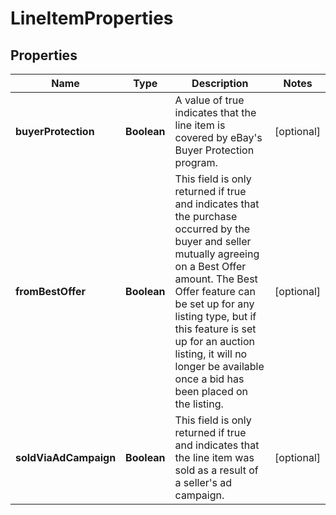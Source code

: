 # LineItemProperties

## Properties
Name | Type | Description | Notes
------------ | ------------- | ------------- | -------------
**buyerProtection** | **Boolean** | A value of true indicates that the line item is covered by eBay&#x27;s Buyer Protection program. |  [optional]
**fromBestOffer** | **Boolean** | This field is only returned if true and indicates that the purchase occurred by the buyer and seller mutually agreeing on a Best Offer amount. The Best Offer feature can be set up for any listing type, but if this feature is set up for an auction listing, it will no longer be available once a bid has been placed on the listing. |  [optional]
**soldViaAdCampaign** | **Boolean** | This field is only returned if true and indicates that the line item was sold as a result of a seller&#x27;s ad campaign. |  [optional]
